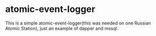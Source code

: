 atomic-event-logger
===================
This is a simple atomic-event-logger(this was needed on one Russian Atomic Station), just an example of dapper and mssql.
